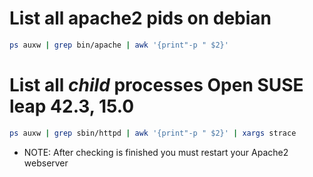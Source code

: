 # List all apache2 pids on debian
```bash
ps auxw | grep bin/apache | awk '{print"-p " $2}'
```
# List all *child* processes Open SUSE leap 42.3, 15.0
```bash
ps auxw | grep sbin/httpd | awk '{print"-p " $2}' | xargs strace
```
- NOTE: After checking is finished you must restart your Apache2 webserver
